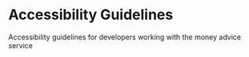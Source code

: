 Accessibility Guidelines
========================

Accessibility guidelines for developers working with the money advice service
